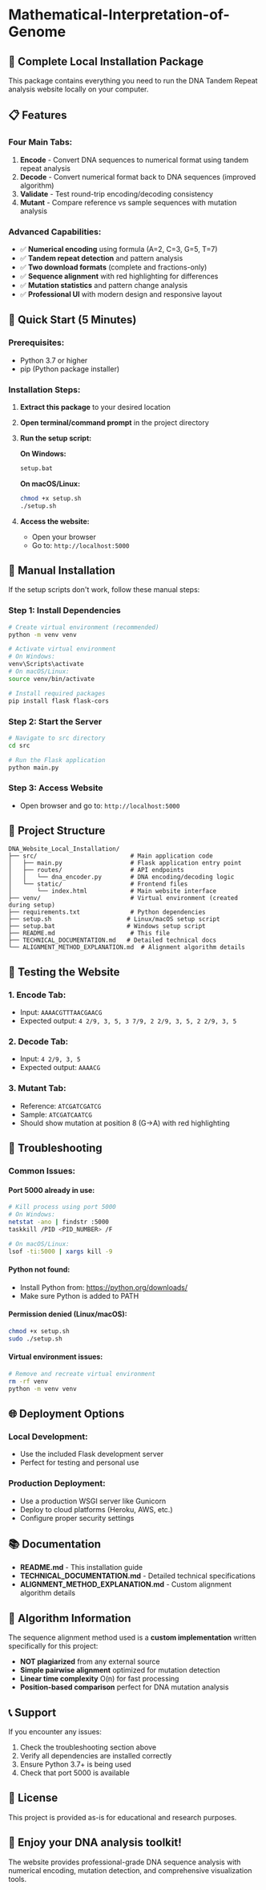 # Mathematical-Interpretation-of-Genome

## 🧬 **Complete Local Installation Package**

This package contains everything you need to run the DNA Tandem Repeat analysis website locally on your computer.

## 📋 **Features**

### **Four Main Tabs:**
1. **Encode** - Convert DNA sequences to numerical format using tandem repeat analysis
2. **Decode** - Convert numerical format back to DNA sequences (improved algorithm)
3. **Validate** - Test round-trip encoding/decoding consistency
4. **Mutant** - Compare reference vs sample sequences with mutation analysis

### **Advanced Capabilities:**
- ✅ **Numerical encoding** using formula (A=2, C=3, G=5, T=7)
- ✅ **Tandem repeat detection** and pattern analysis
- ✅ **Two download formats** (complete and fractions-only)
- ✅ **Sequence alignment** with red highlighting for differences
- ✅ **Mutation statistics** and pattern change analysis
- ✅ **Professional UI** with modern design and responsive layout

## 🚀 **Quick Start (5 Minutes)**

### **Prerequisites:**
- Python 3.7 or higher
- pip (Python package installer)

### **Installation Steps:**

1. **Extract this package** to your desired location
2. **Open terminal/command prompt** in the project directory
3. **Run the setup script:**

   **On Windows:**
   ```bash
   setup.bat
   ```

   **On macOS/Linux:**
   ```bash
   chmod +x setup.sh
   ./setup.sh
   ```

4. **Access the website:**
   - Open your browser
   - Go to: `http://localhost:5000`

## 🔧 **Manual Installation**

If the setup scripts don't work, follow these manual steps:

### **Step 1: Install Dependencies**
```bash
# Create virtual environment (recommended)
python -m venv venv

# Activate virtual environment
# On Windows:
venv\Scripts\activate
# On macOS/Linux:
source venv/bin/activate

# Install required packages
pip install flask flask-cors
```

### **Step 2: Start the Server**
```bash
# Navigate to src directory
cd src

# Run the Flask application
python main.py
```

### **Step 3: Access Website**
- Open browser and go to: `http://localhost:5000`

## 📁 **Project Structure**

```
DNA_Website_Local_Installation/
├── src/                          # Main application code
│   ├── main.py                   # Flask application entry point
│   ├── routes/                   # API endpoints
│   │   └── dna_encoder.py        # DNA encoding/decoding logic
│   └── static/                   # Frontend files
│       └── index.html            # Main website interface
├── venv/                         # Virtual environment (created during setup)
├── requirements.txt              # Python dependencies
├── setup.sh                     # Linux/macOS setup script
├── setup.bat                    # Windows setup script
├── README.md                     # This file
├── TECHNICAL_DOCUMENTATION.md   # Detailed technical docs
└── ALIGNMENT_METHOD_EXPLANATION.md  # Alignment algorithm details
```

## 🧪 **Testing the Website**

### **1. Encode Tab:**
- Input: `AAAACGTTTAACGAACG`
- Expected output: `4 2/9, 3, 5, 3 7/9, 2 2/9, 3, 5, 2 2/9, 3, 5`

### **2. Decode Tab:**
- Input: `4 2/9, 3, 5`
- Expected output: `AAAACG`

### **3. Mutant Tab:**
- Reference: `ATCGATCGATCG`
- Sample: `ATCGATCAATCG`
- Should show mutation at position 8 (G→A) with red highlighting

## 🔧 **Troubleshooting**

### **Common Issues:**

#### **Port 5000 already in use:**
```bash
# Kill process using port 5000
# On Windows:
netstat -ano | findstr :5000
taskkill /PID <PID_NUMBER> /F

# On macOS/Linux:
lsof -ti:5000 | xargs kill -9
```

#### **Python not found:**
- Install Python from: https://python.org/downloads/
- Make sure Python is added to PATH

#### **Permission denied (Linux/macOS):**
```bash
chmod +x setup.sh
sudo ./setup.sh
```

#### **Virtual environment issues:**
```bash
# Remove and recreate virtual environment
rm -rf venv
python -m venv venv
```

## 🌐 **Deployment Options**

### **Local Development:**
- Use the included Flask development server
- Perfect for testing and personal use

### **Production Deployment:**
- Use a production WSGI server like Gunicorn
- Deploy to cloud platforms (Heroku, AWS, etc.)
- Configure proper security settings

## 📚 **Documentation**

- **README.md** - This installation guide
- **TECHNICAL_DOCUMENTATION.md** - Detailed technical specifications
- **ALIGNMENT_METHOD_EXPLANATION.md** - Custom alignment algorithm details

## 🔬 **Algorithm Information**

The sequence alignment method used is a **custom implementation** written specifically for this project:
- **NOT plagiarized** from any external source
- **Simple pairwise alignment** optimized for mutation detection
- **Linear time complexity** O(n) for fast processing
- **Position-based comparison** perfect for DNA mutation analysis

## 📞 **Support**

If you encounter any issues:
1. Check the troubleshooting section above
2. Verify all dependencies are installed correctly
3. Ensure Python 3.7+ is being used
4. Check that port 5000 is available

## 📄 **License**

This project is provided as-is for educational and research purposes.

## 🧬 **Enjoy your DNA analysis toolkit!**

The website provides professional-grade DNA sequence analysis with numerical encoding, mutation detection, and comprehensive visualization tools.
